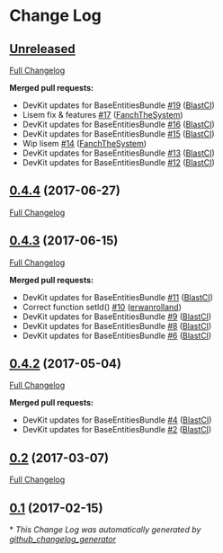 # Change Log

## [Unreleased](https://github.com/blast-project/BaseEntitiesBundle/tree/HEAD)

[Full Changelog](https://github.com/blast-project/BaseEntitiesBundle/compare/0.4.4...HEAD)

**Merged pull requests:**

- DevKit updates for BaseEntitiesBundle [\#19](https://github.com/blast-project/BaseEntitiesBundle/pull/19) ([BlastCI](https://github.com/BlastCI))
- Lisem fix & features [\#17](https://github.com/blast-project/BaseEntitiesBundle/pull/17) ([FanchTheSystem](https://github.com/FanchTheSystem))
- DevKit updates for BaseEntitiesBundle [\#16](https://github.com/blast-project/BaseEntitiesBundle/pull/16) ([BlastCI](https://github.com/BlastCI))
- DevKit updates for BaseEntitiesBundle [\#15](https://github.com/blast-project/BaseEntitiesBundle/pull/15) ([BlastCI](https://github.com/BlastCI))
- Wip lisem [\#14](https://github.com/blast-project/BaseEntitiesBundle/pull/14) ([FanchTheSystem](https://github.com/FanchTheSystem))
- DevKit updates for BaseEntitiesBundle [\#13](https://github.com/blast-project/BaseEntitiesBundle/pull/13) ([BlastCI](https://github.com/BlastCI))
- DevKit updates for BaseEntitiesBundle [\#12](https://github.com/blast-project/BaseEntitiesBundle/pull/12) ([BlastCI](https://github.com/BlastCI))

## [0.4.4](https://github.com/blast-project/BaseEntitiesBundle/tree/0.4.4) (2017-06-27)
[Full Changelog](https://github.com/blast-project/BaseEntitiesBundle/compare/0.4.3...0.4.4)

## [0.4.3](https://github.com/blast-project/BaseEntitiesBundle/tree/0.4.3) (2017-06-15)
[Full Changelog](https://github.com/blast-project/BaseEntitiesBundle/compare/0.4.2...0.4.3)

**Merged pull requests:**

- DevKit updates for BaseEntitiesBundle [\#11](https://github.com/blast-project/BaseEntitiesBundle/pull/11) ([BlastCI](https://github.com/BlastCI))
- Correct function setId\(\) [\#10](https://github.com/blast-project/BaseEntitiesBundle/pull/10) ([erwanrolland](https://github.com/erwanrolland))
- DevKit updates for BaseEntitiesBundle [\#9](https://github.com/blast-project/BaseEntitiesBundle/pull/9) ([BlastCI](https://github.com/BlastCI))
- DevKit updates for BaseEntitiesBundle [\#8](https://github.com/blast-project/BaseEntitiesBundle/pull/8) ([BlastCI](https://github.com/BlastCI))
- DevKit updates for BaseEntitiesBundle [\#6](https://github.com/blast-project/BaseEntitiesBundle/pull/6) ([BlastCI](https://github.com/BlastCI))

## [0.4.2](https://github.com/blast-project/BaseEntitiesBundle/tree/0.4.2) (2017-05-04)
[Full Changelog](https://github.com/blast-project/BaseEntitiesBundle/compare/0.2...0.4.2)

**Merged pull requests:**

- DevKit updates for BaseEntitiesBundle [\#4](https://github.com/blast-project/BaseEntitiesBundle/pull/4) ([BlastCI](https://github.com/BlastCI))
- DevKit updates for BaseEntitiesBundle [\#2](https://github.com/blast-project/BaseEntitiesBundle/pull/2) ([BlastCI](https://github.com/BlastCI))

## [0.2](https://github.com/blast-project/BaseEntitiesBundle/tree/0.2) (2017-03-07)
[Full Changelog](https://github.com/blast-project/BaseEntitiesBundle/compare/0.1...0.2)

## [0.1](https://github.com/blast-project/BaseEntitiesBundle/tree/0.1) (2017-02-15)


\* *This Change Log was automatically generated by [github_changelog_generator](https://github.com/skywinder/Github-Changelog-Generator)*